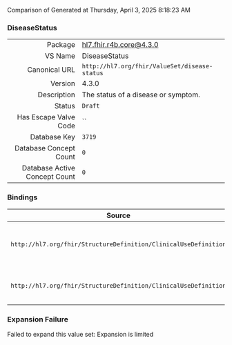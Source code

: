 Comparison of 
Generated at Thursday, April 3, 2025 8:18:23 AM

### DiseaseStatus

|      |     |
| ---: | --- |
| Package | hl7.fhir.r4b.core@4.3.0 |
| VS Name | DiseaseStatus |
| Canonical URL | `http://hl7.org/fhir/ValueSet/disease-status` |
| Version | 4.3.0 |
| Description | The status of a disease or symptom. |
| Status | `Draft` |
| Has Escape Valve Code | `` |
| Database Key | `3719` |
| Database Concept Count | `0` |
| Database Active Concept Count | `0` |
### Bindings

| Source | Element | Binding | Strength | Element Short |
| ------ | ------- | ------- | -------- | ------------- |
| `http://hl7.org/fhir/StructureDefinition/ClinicalUseDefinition` | `ClinicalUseDefinition.contraindication.diseaseStatus` | `http://hl7.org/fhir/ValueSet/disease-status` | `Example` | The status of the disease or symptom for the contraindication |
| `http://hl7.org/fhir/StructureDefinition/ClinicalUseDefinition` | `ClinicalUseDefinition.indication.diseaseStatus` | `http://hl7.org/fhir/ValueSet/disease-status` | `Example` | The status of the disease or symptom for the indication |

### Expansion Failure

Failed to expand this value set: Expansion is limited
